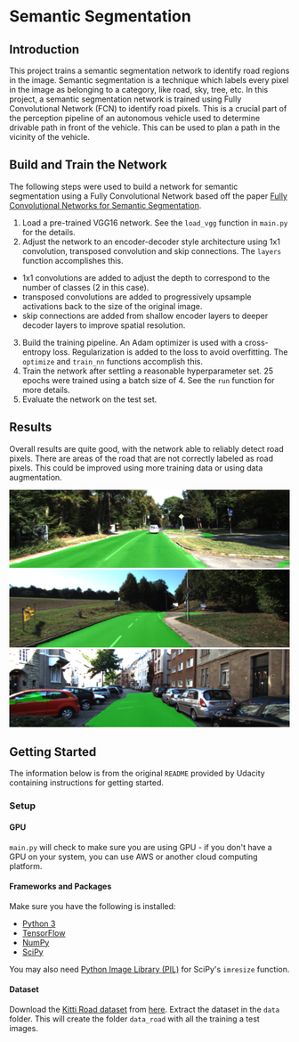 # Semantic Segmentation

## Introduction

This project trains a semantic segmentation network to identify road regions in the image. Semantic segmentation is a technique which labels every pixel in the image as belonging to a category, like road, sky, tree, etc. In this project, a semantic segmentation network is trained using Fully Convolutional Network (FCN) to identify road pixels. This is a crucial part of the perception pipeline of an autonomous vehicle used to determine drivable path in front of the vehicle. This can be used to plan a path in the vicinity of the vehicle.

## Build and Train the Network

The following steps were used to build a network for semantic segmentation using a Fully Convolutional Network based off the paper [Fully Convolutional Networks for Semantic Segmentation](https://arxiv.org/pdf/1605.06211.pdf).

1. Load a pre-trained VGG16 network. See the `load_vgg` function in `main.py` for the details.
2. Adjust the network to an encoder-decoder style architecture using 1x1 convolution, transposed convolution and skip connections. The `layers` function accomplishes this.
  * 1x1 convolutions are added to adjust the depth to correspond to the number of classes (2 in this case).
  * transposed convolutions are added to progressively upsample activations back to the size of the original image.
  * skip connections are added from shallow encoder layers to deeper decoder layers to improve spatial resolution.

3. Build the training pipeline. An Adam optimizer is used with a cross-entropy loss. Regularization is added to the loss to avoid overfitting. The `optimize` and `train_nn` functions accomplish this.
4. Train the network after settling a reasonable hyperparameter set. 25 epochs were trained using a batch size of 4. See the `run` function for more details.
5. Evaluate the network on the test set.

## Results

Overall results are quite good, with the network able to reliably detect road pixels. There are areas of the road that are not correctly labeled as road pixels. This could be improved using more training data or using data augmentation.

![Sample1](./runs/1554641250.0186214/um_000006.png)
![Sample2](./runs/1554641250.0186214/um_000085.png)
![Sample3](./runs/1554641250.0186214/uu_000096.png)

## Getting Started

The information below is from the original `README` provided by Udacity containing instructions for getting started.

### Setup

#### GPU

`main.py` will check to make sure you are using GPU - if you don't have a GPU on your system, you can use AWS or another cloud computing platform.

#### Frameworks and Packages

Make sure you have the following is installed:

- [Python 3](https://www.python.org/)
- [TensorFlow](https://www.tensorflow.org/)
- [NumPy](http://www.numpy.org/)
- [SciPy](https://www.scipy.org/)

You may also need [Python Image Library (PIL)](https://pillow.readthedocs.io/) for SciPy's `imresize` function.

#### Dataset

Download the [Kitti Road dataset](http://www.cvlibs.net/datasets/kitti/eval_road.php) from [here](http://www.cvlibs.net/download.php?file=data_road.zip).  Extract the dataset in the `data` folder.  This will create the folder `data_road` with all the training a test images.
